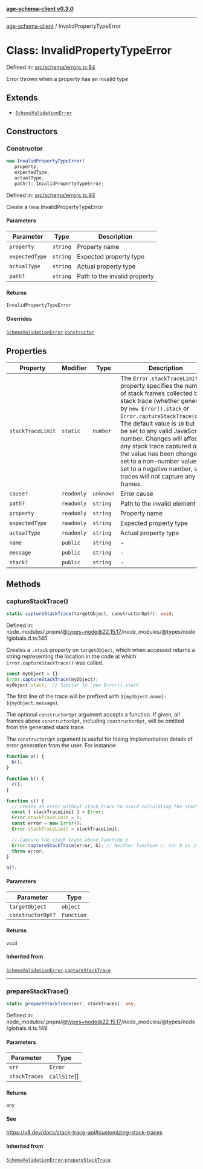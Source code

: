 [**age-schema-client v0.3.0**](../index.md)

***

[age-schema-client](/ageSchemaClient/api-generated/index.md) / InvalidPropertyTypeError

# Class: InvalidPropertyTypeError

Defined in: [src/schema/errors.ts:84](https://github.com/standardbeagle/ageSchemaClient/blob/main/src/schema/errors.ts#L84)

Error thrown when a property has an invalid type

## Extends

- [`SchemaValidationError`](/ageSchemaClient/api-generated/classes/SchemaValidationError.md)

## Constructors

### Constructor

```ts
new InvalidPropertyTypeError(
   property, 
   expectedType, 
   actualType, 
   path?): InvalidPropertyTypeError;
```

Defined in: [src/schema/errors.ts:93](https://github.com/standardbeagle/ageSchemaClient/blob/main/src/schema/errors.ts#L93)

Create a new InvalidPropertyTypeError

#### Parameters

| Parameter | Type | Description |
| ------ | ------ | ------ |
| `property` | `string` | Property name |
| `expectedType` | `string` | Expected property type |
| `actualType` | `string` | Actual property type |
| `path?` | `string` | Path to the invalid property |

#### Returns

`InvalidPropertyTypeError`

#### Overrides

[`SchemaValidationError`](/ageSchemaClient/api-generated/classes/SchemaValidationError.md).[`constructor`](/ageSchemaClient/api-generated/classes/SchemaValidationError.md#constructor)

## Properties

| Property | Modifier | Type | Description | Inherited from | Defined in |
| ------ | ------ | ------ | ------ | ------ | ------ |
| <a id="stacktracelimit"></a> `stackTraceLimit` | `static` | `number` | The `Error.stackTraceLimit` property specifies the number of stack frames collected by a stack trace (whether generated by `new Error().stack` or `Error.captureStackTrace(obj)`). The default value is `10` but may be set to any valid JavaScript number. Changes will affect any stack trace captured _after_ the value has been changed. If set to a non-number value, or set to a negative number, stack traces will not capture any frames. | [`SchemaValidationError`](/ageSchemaClient/api-generated/classes/SchemaValidationError.md).[`stackTraceLimit`](/ageSchemaClient/api-generated/classes/SchemaValidationError.md#stacktracelimit) | node\_modules/.pnpm/@types+node@22.15.17/node\_modules/@types/node/globals.d.ts:161 |
| <a id="cause"></a> `cause?` | `readonly` | `unknown` | Error cause | [`SchemaValidationError`](/ageSchemaClient/api-generated/classes/SchemaValidationError.md).[`cause`](/ageSchemaClient/api-generated/classes/SchemaValidationError.md#cause) | [src/schema/errors.ts:17](https://github.com/standardbeagle/ageSchemaClient/blob/main/src/schema/errors.ts#L17) |
| <a id="path"></a> `path?` | `readonly` | `string` | Path to the invalid element | [`SchemaValidationError`](/ageSchemaClient/api-generated/classes/SchemaValidationError.md).[`path`](/ageSchemaClient/api-generated/classes/SchemaValidationError.md#path) | [src/schema/errors.ts:57](https://github.com/standardbeagle/ageSchemaClient/blob/main/src/schema/errors.ts#L57) |
| <a id="property"></a> `property` | `readonly` | `string` | Property name | - | [src/schema/errors.ts:94](https://github.com/standardbeagle/ageSchemaClient/blob/main/src/schema/errors.ts#L94) |
| <a id="expectedtype"></a> `expectedType` | `readonly` | `string` | Expected property type | - | [src/schema/errors.ts:95](https://github.com/standardbeagle/ageSchemaClient/blob/main/src/schema/errors.ts#L95) |
| <a id="actualtype"></a> `actualType` | `readonly` | `string` | Actual property type | - | [src/schema/errors.ts:96](https://github.com/standardbeagle/ageSchemaClient/blob/main/src/schema/errors.ts#L96) |
| <a id="name"></a> `name` | `public` | `string` | - | [`SchemaValidationError`](/ageSchemaClient/api-generated/classes/SchemaValidationError.md).[`name`](/ageSchemaClient/api-generated/classes/SchemaValidationError.md#name) | node\_modules/.pnpm/typescript@5.8.3/node\_modules/typescript/lib/lib.es5.d.ts:1076 |
| <a id="message"></a> `message` | `public` | `string` | - | [`SchemaValidationError`](/ageSchemaClient/api-generated/classes/SchemaValidationError.md).[`message`](/ageSchemaClient/api-generated/classes/SchemaValidationError.md#message) | node\_modules/.pnpm/typescript@5.8.3/node\_modules/typescript/lib/lib.es5.d.ts:1077 |
| <a id="stack"></a> `stack?` | `public` | `string` | - | [`SchemaValidationError`](/ageSchemaClient/api-generated/classes/SchemaValidationError.md).[`stack`](/ageSchemaClient/api-generated/classes/SchemaValidationError.md#stack) | node\_modules/.pnpm/typescript@5.8.3/node\_modules/typescript/lib/lib.es5.d.ts:1078 |

## Methods

### captureStackTrace()

```ts
static captureStackTrace(targetObject, constructorOpt?): void;
```

Defined in: node\_modules/.pnpm/@types+node@22.15.17/node\_modules/@types/node/globals.d.ts:145

Creates a `.stack` property on `targetObject`, which when accessed returns
a string representing the location in the code at which
`Error.captureStackTrace()` was called.

```js
const myObject = {};
Error.captureStackTrace(myObject);
myObject.stack;  // Similar to `new Error().stack`
```

The first line of the trace will be prefixed with
`${myObject.name}: ${myObject.message}`.

The optional `constructorOpt` argument accepts a function. If given, all frames
above `constructorOpt`, including `constructorOpt`, will be omitted from the
generated stack trace.

The `constructorOpt` argument is useful for hiding implementation
details of error generation from the user. For instance:

```js
function a() {
  b();
}

function b() {
  c();
}

function c() {
  // Create an error without stack trace to avoid calculating the stack trace twice.
  const { stackTraceLimit } = Error;
  Error.stackTraceLimit = 0;
  const error = new Error();
  Error.stackTraceLimit = stackTraceLimit;

  // Capture the stack trace above function b
  Error.captureStackTrace(error, b); // Neither function c, nor b is included in the stack trace
  throw error;
}

a();
```

#### Parameters

| Parameter | Type |
| ------ | ------ |
| `targetObject` | `object` |
| `constructorOpt?` | `Function` |

#### Returns

`void`

#### Inherited from

[`SchemaValidationError`](/ageSchemaClient/api-generated/classes/SchemaValidationError.md).[`captureStackTrace`](/ageSchemaClient/api-generated/classes/SchemaValidationError.md#capturestacktrace)

***

### prepareStackTrace()

```ts
static prepareStackTrace(err, stackTraces): any;
```

Defined in: node\_modules/.pnpm/@types+node@22.15.17/node\_modules/@types/node/globals.d.ts:149

#### Parameters

| Parameter | Type |
| ------ | ------ |
| `err` | `Error` |
| `stackTraces` | `CallSite`[] |

#### Returns

`any`

#### See

https://v8.dev/docs/stack-trace-api#customizing-stack-traces

#### Inherited from

[`SchemaValidationError`](/ageSchemaClient/api-generated/classes/SchemaValidationError.md).[`prepareStackTrace`](/ageSchemaClient/api-generated/classes/SchemaValidationError.md#preparestacktrace)
